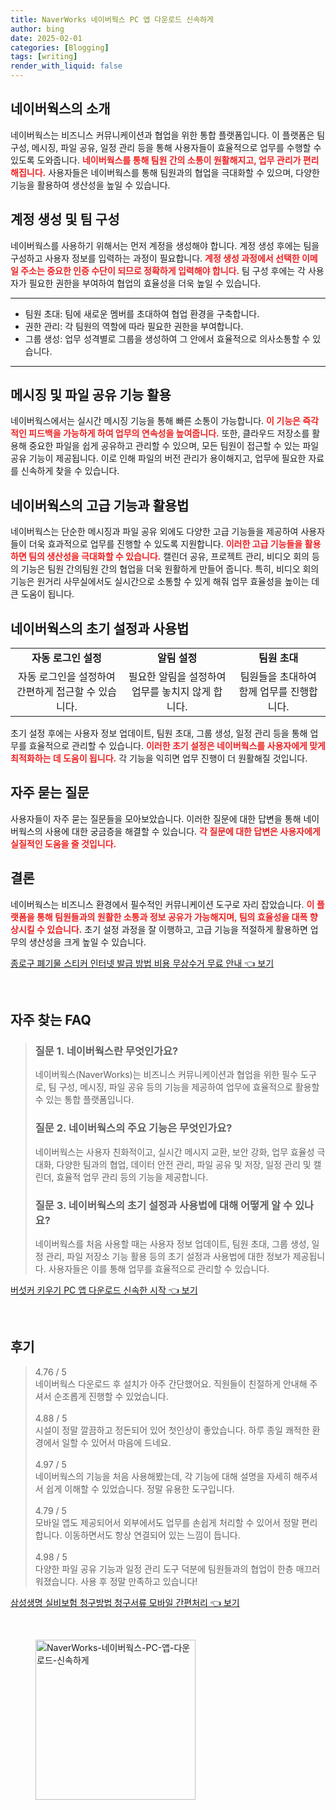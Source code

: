 ```yaml
---
title: NaverWorks 네이버웍스 PC 앱 다운로드 신속하게
author: bing
date: 2025-02-01
categories: [Blogging]
tags: [writing]
render_with_liquid: false
---
```



<h2 id='네이버웍스_소개'>네이버웍스의 소개</h2>

<p>네이버웍스는 비즈니스 커뮤니케이션과 협업을 위한 통합 플랫폼입니다. 이 플랫폼은 팀 구성, 메시징, 파일 공유, 일정 관리 등을 통해 사용자들이 효율적으로 업무를 수행할 수 있도록 도와줍니다. <b><span style="color: #ee2323;">네이버웍스를 통해 팀원 간의 소통이 원활해지고, 업무 관리가 편리해집니다.</span></b> 사용자들은 네이버웍스를 통해 팀원과의 협업을 극대화할 수 있으며, 다양한 기능을 활용하여 생산성을 높일 수 있습니다.</p>

<h2 id='계정_생성_및_팀_구성'>계정 생성 및 팀 구성</h2>

<p>네이버웍스를 사용하기 위해서는 먼저 계정을 생성해야 합니다. 계정 생성 후에는 팀을 구성하고 사용자 정보를 입력하는 과정이 필요합니다. <b><span style="color: #ee2323;">계정 생성 과정에서 선택한 이메일 주소는 중요한 인증 수단이 되므로 정확하게 입력해야 합니다.</span></b> 팀 구성 후에는 각 사용자가 필요한 권한을 부여하여 협업의 효율성을 더욱 높일 수 있습니다.</p>

<hr />

<ul>
    <li>팀원 초대: 팀에 새로운 멤버를 초대하여 협업 환경을 구축합니다.</li>
    <li>권한 관리: 각 팀원의 역할에 따라 필요한 권한을 부여합니다.</li>
    <li>그룹 생성: 업무 성격별로 그룹을 생성하여 그 안에서 효율적으로 의사소통할 수 있습니다.</li>
</ul>

<hr />

<h2 id='메시징_및_파일_공유_기능_활용'>메시징 및 파일 공유 기능 활용</h2>

<p>네이버웍스에서는 실시간 메시징 기능을 통해 빠른 소통이 가능합니다. <b><span style="color: #ee2323;">이 기능은 즉각적인 피드백을 가능하게 하여 업무의 연속성을 높여줍니다.</span></b> 또한, 클라우드 저장소를 활용해 중요한 파일을 쉽게 공유하고 관리할 수 있으며, 모든 팀원이 접근할 수 있는 파일 공유 기능이 제공됩니다. 이로 인해 파일의 버전 관리가 용이해지고, 업무에 필요한 자료를 신속하게 찾을 수 있습니다.</p>

<h2 id='네이버웍스의_고급_기능과_활용법'>네이버웍스의 고급 기능과 활용법</h2>

<p>네이버웍스는 단순한 메시징과 파일 공유 외에도 다양한 고급 기능들을 제공하여 사용자들이 더욱 효과적으로 업무를 진행할 수 있도록 지원합니다. <b><span style="color: #ee2323;">이러한 고급 기능들을 활용하면 팀의 생산성을 극대화할 수 있습니다.</span></b> 캘린더 공유, 프로젝트 관리, 비디오 회의 등의 기능은 팀원 간의팀원 간의 협업을 더욱 원활하게 만들어 줍니다. 특히, 비디오 회의 기능은 원거리 사무실에서도 실시간으로 소통할 수 있게 해줘 업무 효율성을 높이는 데 큰 도움이 됩니다.</p>

<h2 id='초기_설정과_사용법'>네이버웍스의 초기 설정과 사용법</h2>

<table>
    <tr>
        <td style="text-align: center; height: 17px;"><b>자동 로그인 설정</b></td>
        <td style="text-align: center; height: 17px;"><b>알림 설정</b></td>
        <td style="text-align: center; height: 17px;"><b>팀원 초대</b></td>
    </tr>
    <tr>
        <td style="text-align: center; height: 17px;">자동 로그인을 설정하여 간편하게 접근할 수 있습니다.</td>
        <td style="text-align: center; height: 17px;">필요한 알림을 설정하여 업무를 놓치지 않게 합니다.</td>
        <td style="text-align: center; height: 17px;">팀원들을 초대하여 함께 업무를 진행합니다.</td>
    </tr>
</table>

<p>초기 설정 후에는 사용자 정보 업데이트, 팀원 초대, 그룹 생성, 일정 관리 등을 통해 업무를 효율적으로 관리할 수 있습니다. <b><span style="color: #ee2323;">이러한 초기 설정은 네이버웍스를 사용자에게 맞게 최적화하는 데 도움이 됩니다.</span></b> 각 기능을 익히면 업무 진행이 더 원활해질 것입니다.</p>

<h2 id='자주_묻는_질문_QNA'>자주 묻는 질문</h2>

<p>사용자들이 자주 묻는 질문들을 모아보았습니다. 이러한 질문에 대한 답변을 통해 네이버웍스의 사용에 대한 궁금증을 해결할 수 있습니다. <b><span style="color: #ee2323;">각 질문에 대한 답변은 사용자에게 실질적인 도움을 줄 것입니다.</span></b></p>

<h2 id='결론'>결론</h2>

<p>네이버웍스는 비즈니스 환경에서 필수적인 커뮤니케이션 도구로 자리 잡았습니다. <b><span style="color: #ee2323;">이 플랫폼을 통해 팀원들과의 원활한 소통과 정보 공유가 가능해지며, 팀의 효율성을 대폭 향상시킬 수 있습니다.</span></b> 초기 설정 과정을 잘 이행하고, 고급 기능을 적절하게 활용하면 업무의 생산성을 크게 높일 수 있습니다.</p>


<p><a class="click-button" title="종로구 폐기물 스티커 인터넷 발급 방법 비용 무상수거 무료 안내" href="https://yellowplanner.github.io/posts/%EC%A2%85%EB%A1%9C%EA%B5%AC-%ED%8F%90%EA%B8%B0%EB%AC%BC-%EC%8A%A4%ED%8B%B0%EC%BB%A4-%EC%9D%B8%ED%84%B0%EB%84%B7-%EB%B0%9C%EA%B8%89-%EB%B0%A9%EB%B2%95-%EB%B9%84%EC%9A%A9-%EB%AC%B4%EC%83%81%EC%88%98%EA%B1%B0-%EB%AC%B4%EB%A3%8C-%EC%95%88%EB%82%B4/" rel="dofollow">종로구 폐기물 스티커 인터넷 발급 방법 비용 무상수거 무료 안내 👈 보기</a></p><br>
<h2 id='자주_찾는_FAQ'>자주 찾는 FAQ</h2>
<div itemscope="" itemtype="https://schema.org/FAQPage"> 
<blockquote> 
<div itemscope="" itemprop="mainEntity" itemtype="https://schema.org/Question"> 
<h3 itemprop="name">질문 1. 네이버웍스란 무엇인가요?</h3> 
<div itemscope="" itemprop="acceptedAnswer" itemtype="https://schema.org/Answer"> 
<span itemprop="text"> 
<p>네이버웍스(NaverWorks)는 비즈니스 커뮤니케이션과 협업을 위한 필수 도구로, 팀 구성, 메시징, 파일 공유 등의 기능을 제공하여 업무에 효율적으로 활용할 수 있는 통합 플랫폼입니다.</p> 
</span> 
</div> 
</div> 
<div itemscope="" itemprop="mainEntity" itemtype="https://schema.org/Question"> 
<h3 itemprop="name">질문 2. 네이버웍스의 주요 기능은 무엇인가요?</h3> 
<div itemscope="" itemprop="acceptedAnswer" itemtype="https://schema.org/Answer"> 
<span itemprop="text"> 
<p>네이버웍스는 사용자 친화적이고, 실시간 메시지 교환, 보안 강화, 업무 효율성 극대화, 다양한 팀과의 협업, 데이터 안전 관리, 파일 공유 및 저장, 일정 관리 및 캘린더, 효율적 업무 관리 등의 기능을 제공합니다.</p> 
</span> 
</div> 
</div> 
<div itemscope="" itemprop="mainEntity" itemtype="https://schema.org/Question"> 
<h3 itemprop="name">질문 3. 네이버웍스의 초기 설정과 사용법에 대해 어떻게 알 수 있나요?</h3> 
<div itemscope="" itemprop="acceptedAnswer" itemtype="https://schema.org/Answer"> 
<span itemprop="text"> 
<p>네이버웍스를 처음 사용할 때는 사용자 정보 업데이트, 팀원 초대, 그룹 생성, 일정 관리, 파일 저장소 기능 활용 등의 초기 설정과 사용법에 대한 정보가 제공됩니다. 사용자들은 이를 통해 업무를 효율적으로 관리할 수 있습니다.</p> 
</span> 
</div> 
</div> 
</blockquote> 
</div>
<p><a class="click-button" title="버섯커 키우기 PC 앱 다운로드 신속한 시작" href="https://yellowplanner.github.io/posts/%EB%B2%84%EC%84%AF%EC%BB%A4-%ED%82%A4%EC%9A%B0%EA%B8%B0-PC-%EC%95%B1-%EB%8B%A4%EC%9A%B4%EB%A1%9C%EB%93%9C-%EC%8B%A0%EC%86%8D%ED%95%9C-%EC%8B%9C%EC%9E%91/" rel="dofollow">버섯커 키우기 PC 앱 다운로드 신속한 시작 👈 보기</a></p><br>
<h2 id='후기'>후기</h2>
<div itemscope itemtype="https://schema.org/Product">
  <blockquote>
  <div itemprop="review" itemscope itemtype="https://schema.org/Review">
      <div itemprop="reviewRating" itemscope itemtype="https://schema.org/Rating"> <span itemprop="ratingValue">4.76</span> / <span itemprop="bestRating">5</span> </div>
      <span itemprop="reviewBody">네이버웍스 다운로드 후 설치가 아주 간단했어요. 직원들이 친절하게 안내해 주셔서 순조롭게 진행할 수 있었습니다.</span>
  </div>
  <br>
  <div itemprop="review" itemscope itemtype="https://schema.org/Review">
      <div itemprop="reviewRating" itemscope itemtype="https://schema.org/Rating"> <span itemprop="ratingValue">4.88</span> / <span itemprop="bestRating">5</span> </div>
      <span itemprop="reviewBody">시설이 정말 깔끔하고 정돈되어 있어 첫인상이 좋았습니다. 하루 종일 쾌적한 환경에서 일할 수 있어서 마음에 드네요.</span>
  </div>
  <br>
  <div itemprop="review" itemscope itemtype="https://schema.org/Review">
      <div itemprop="reviewRating" itemscope itemtype="https://schema.org/Rating"> <span itemprop="ratingValue">4.97</span> / <span itemprop="bestRating">5</span> </div>
      <span itemprop="reviewBody">네이버웍스의 기능을 처음 사용해봤는데, 각 기능에 대해 설명을 자세히 해주셔서 쉽게 이해할 수 있었습니다. 정말 유용한 도구입니다.</span>
  </div>
  <br>
  <div itemprop="review" itemscope itemtype="https://schema.org/Review">
      <div itemprop="reviewRating" itemscope itemtype="https://schema.org/Rating"> <span itemprop="ratingValue">4.79</span> / <span itemprop="bestRating">5</span> </div>
      <span itemprop="reviewBody">모바일 앱도 제공되어서 외부에서도 업무를 손쉽게 처리할 수 있어서 정말 편리합니다. 이동하면서도 항상 연결되어 있는 느낌이 듭니다.</span>
  </div>
  <br>
  <div itemprop="review" itemscope itemtype="https://schema.org/Review">
      <div itemprop="reviewRating" itemscope itemtype="https://schema.org/Rating"> <span itemprop="ratingValue">4.98</span> / <span itemprop="bestRating">5</span> </div>
      <span itemprop="reviewBody">다양한 파일 공유 기능과 일정 관리 도구 덕분에 팀원들과의 협업이 한층 매끄러워졌습니다. 사용 후 정말 만족하고 있습니다!</span>
  </div>
  </blockquote>
</div>
<p><a class="click-button" title="삼성생명 실비보험 청구방법 청구서류 모바일 간편처리" href="https://yellowplanner.github.io/posts/%EC%82%BC%EC%84%B1%EC%83%9D%EB%AA%85-%EC%8B%A4%EB%B9%84%EB%B3%B4%ED%97%98-%EC%B2%AD%EA%B5%AC%EB%B0%A9%EB%B2%95-%EC%B2%AD%EA%B5%AC%EC%84%9C%EB%A5%98-%EB%AA%A8%EB%B0%94%EC%9D%BC-%EA%B0%84%ED%8E%B8%EC%B2%98%EB%A6%AC/" rel="dofollow">삼성생명 실비보험 청구방법 청구서류 모바일 간편처리 👈 보기</a></p><br>
<figure class="image"><img src="https://yellowplanner.github.io/assets/img/thumbnail/NaverWorks-네이버웍스-PC-앱-다운로드-신속하게.webp" alt="NaverWorks-네이버웍스-PC-앱-다운로드-신속하게" width="256" height="256"></figure>